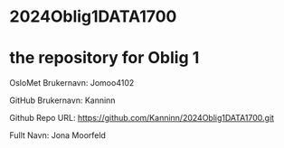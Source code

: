 # 2024Oblig1DATA1700
the repository for Oblig 1 
============
OsloMet Brukernavn: Jomoo4102

GitHub Brukernavn: Kanninn 

Github Repo URL: https://github.com/Kanninn/2024Oblig1DATA1700.git

Fullt Navn: Jona Moorfeld

